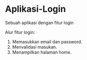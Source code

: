 # Aplikasi-Login
Sebuah aplikasi dengan fitur login

Alur fitur login:
1. Memasukkan email dan password.
2. Menvalidasi masukan.
3. Menampilkan halaman home.
